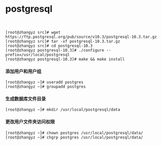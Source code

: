 # postgresql

<br/>

```shell
[root@zhangyz src]# wget https://ftp.postgresql.org/pub/source/v10.3/postgresql-10.3.tar.gz
[root@zhangyz src]# tar -xf postgresql-10.3.tar.gz 
[root@zhangyz src]# cd postgresql-10.3
[root@zhangyz postgresql-10.3]# ./configure --prefix=/usr/local/postgresql
[root@zhangyz postgresql-10.3]# make && make install
```

#### 添加用户和用户组

```shell
[root@zhangyz ~]# useradd postgres
[root@zhangyz ~]# groupadd postgres
```

#### 生成数据库文件目录

```shell
[root@zhangyz ~]# mkdir /usr/local/postgresql/data
```

#### 更改用户文件夹访问权限

```shell
[root@zhangyz ~]# chown postgres /usr/local/postgresql/data/
[root@zhangyz ~]# chgrp postgres /usr/local/postgresql/data/
```

